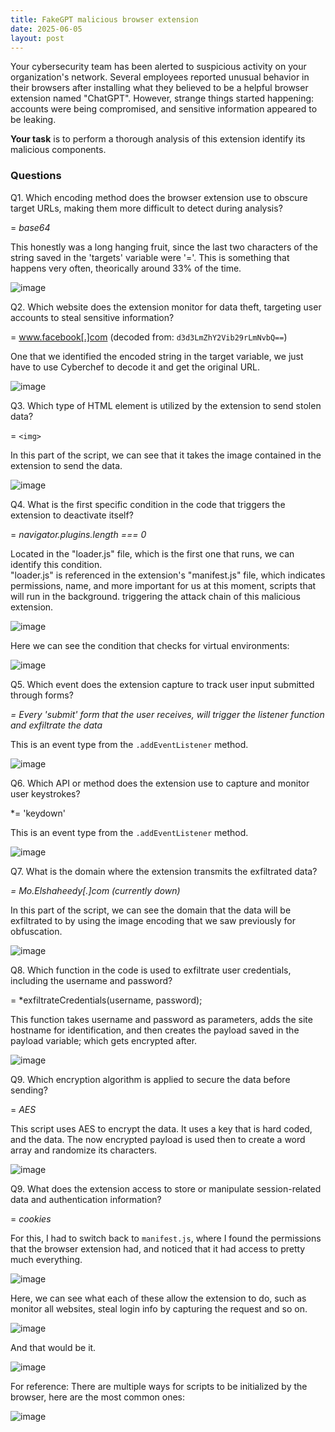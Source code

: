```yaml
---
title: FakeGPT malicious browser extension
date: 2025-06-05
layout: post
---
```

Your cybersecurity team has been alerted to suspicious activity on your organization's network. Several employees reported unusual behavior in their browsers after installing what they believed to be a helpful browser extension named "ChatGPT". However, strange things started happening: accounts were being compromised, and sensitive information appeared to be leaking.

**Your task** is to perform a thorough analysis of this extension identify its malicious components.

### Questions

Q1. Which encoding method does the browser extension use to obscure target URLs, making them more difficult to detect during analysis?

= *base64*

This honestly was a long hanging fruit, since the last two characters of the string saved in the 'targets' variable were '='. This is something that happens very often, theorically around 33% of the time.

![image](/assets/images/01-20250605012633.png)

Q2. Which website does the extension monitor for data theft, targeting user accounts to steal sensitive information?

= www.facebook[.]com (decoded from: `d3d3LmZhY2Vib29rLmNvbQ==`)

One that we identified the encoded string in the target variable, we just have to use Cyberchef to decode it and get the original URL.

![image](/assets/images/00-20250604220931.png)

Q3. Which type of HTML element is utilized by the extension to send stolen data?

=  `<img>`

In this part of the script, we can see that it takes the image contained in the extension to send the data.

![image](/assets/images/03-20250604222511.png)

Q4. What is the first specific condition in the code that triggers the extension to deactivate itself?

= *navigator.plugins.length === 0*

Located in the "loader.js" file, which is the first one that runs, we can identify this condition.  
"loader.js" is referenced in the extension's "manifest.js" file, which indicates permissions, name, and more important for us at this moment, scripts that will run in the background. triggering the attack chain of this malicious extension.

![image](/assets/images/04-20250605010732.png)

Here we can see the condition that checks for virtual environments:

![image](/assets/images/05-20250604222843.png)

Q5. Which event does the extension capture to track user input submitted through forms?

*= Every 'submit' form that the user receives, will trigger the listener function and exfiltrate the data*

This is an event type from the `.addEventListener` method.

![image](/assets/images/06-20250605005936.png)

Q6. Which API or method does the extension use to capture and monitor user keystrokes?

*= 'keydown' 

This is an event type from the `.addEventListener` method.

![image](/assets/images/07-20250605005358.png)

Q7. What is the domain where the extension transmits the exfiltrated data?

*= Mo.Elshaheedy[.]com (currently down)*

In this part of the script, we can see the domain that the data will be exfiltrated to by using the image encoding that we saw previously for obfuscation.

![image](/assets/images/08-20250605011301.png)

Q8. Which function in the code is used to exfiltrate user credentials, including the username and password?

= *exfiltrateCredentials(username, password);

This function takes username and password as parameters, adds the site hostname for identification, and then creates the payload saved in the payload variable; which gets encrypted after.

![image](/assets/images/09-20250605012106.png)

Q9. Which encryption algorithm is applied to secure the data before sending?

= *AES*

This script uses AES to encrypt the data. It uses a key that is hard coded, and the data. The now encrypted payload is used then to create a word array and randomize its characters.

![image](/assets/images/10-20250605012147.png)

Q9. What does the extension access to store or manipulate session-related data and authentication information?

= *cookies*

For this, I had to switch back to `manifest.js`, where I found the permissions that the browser extension had, and noticed that it had access to pretty much everything.

![image](/assets/images/11-20250605013811.png)

Here, we can see what each of these allow the extension to do, such as monitor all websites, steal login info by capturing the request and so on.

![image](/assets/images/12-20250605013902.png)

And that would be it.

![image](/assets/images/13-20250605013651.png)

For reference:
There are multiple ways for scripts to be initialized by the browser, here are the most common ones:

![image](/assets/images/14-20250605011122.png)
